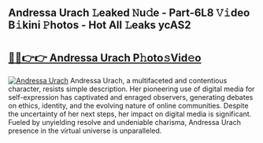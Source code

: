 ## Andressa Urach 𝙻eaked 𝙽u𝚍e - Part-6L8 𝚅𝚒deo B𝚒kini 𝙿hotos - Hot All 𝙻eaks ycAS2

# <h2><a href="http://ld20kmm.urlbe.top/?page=Andressa+Urach">🔗🔗👉👉 Andressa Urach P𝚑oto𝚜Vid𝚎o</a></h2>

[![Andressa Urach](https://i.imgur.com/eBuTRDB.gif)](http://ld20kmm.urlbe.top/?page=Andressa+Urach)
Andressa Urach, a multifaceted and contentious character, resists simple description. Her pioneering use of digital media for self-expression has captivated and enraged observers, generating debates on ethics, identity, and the evolving nature of online communities. Despite the uncertainty of her next steps, her impact on digital media is significant. Fueled by unyielding resolve and undeniable charisma, Andressa Urach presence in the virtual universe is unparalleled.
